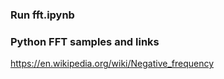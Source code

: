 ### Run fft.ipynb

### Python FFT samples and links

https://en.wikipedia.org/wiki/Negative_frequency
